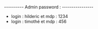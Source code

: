 ---------- Admin password : ----------------
- login : hilderic et mdp : 1234
- login : timothé et mdp : 456
